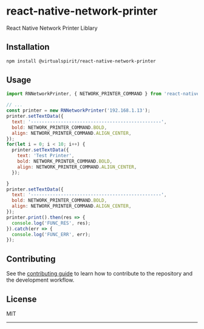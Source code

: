# react-native-network-printer

React Native Network Printer Liblary

## Installation

```sh
npm install @virtualspirit/react-native-network-printer
```

## Usage


```js
import RNNetworkPrinter, { NETWORK_PRINTER_COMMAND } from 'react-native-network-printer';

// ...
const printer = new RNNetworkPrinter('192.168.1.13');
printer.setTextData({
  text: '------------------------------------------------',
  bold: NETWORK_PRINTER_COMMAND.BOLD,
  align: NETWORK_PRINTER_COMMAND.ALIGN_CENTER,
});
for(let i = 0; i < 10; i++) {
  printer.setTextData({
    text: 'Test Printer',
    bold: NETWORK_PRINTER_COMMAND.BOLD,
    align: NETWORK_PRINTER_COMMAND.ALIGN_CENTER,
  });

}
printer.setTextData({
  text: '------------------------------------------------',
  bold: NETWORK_PRINTER_COMMAND.BOLD,
  align: NETWORK_PRINTER_COMMAND.ALIGN_CENTER,
});
printer.print().then(res => {
  console.log('FUNC_RES', res);
}).catch(err => {
  console.log('FUNC_ERR', err);
});
```


## Contributing

See the [contributing guide](CONTRIBUTING.md) to learn how to contribute to the repository and the development workflow.

## License

MIT

---
